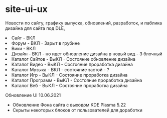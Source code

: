 # site-ui-ux
Новости по сайту, графику выпуска, обновлений, разработок, и паблика дизайна для сайта под DLE,

<li>Сайт - ВКЛ</li>
<li>Форум - ВКЛ - Зарыт в грубине</li>
<li>Вики - ВКЛ </li>
<li>Дизайн - ВКЛ - но идет обновление дизайна в новый вид - 3 блочный </li>
<li>Каталог Сайтов - ВыКЛ - Состояние обновление дизайна</li>
<li>Каталог Видео - ВыКЛ - Состояние проработка дизайна</li>
<li>Каталог Музыка - ВКЛ - состояние застой - ?</li>
<li>Каталог Игр - ВыКЛ - Состояние проработка дизайна</li>
<li>Каталог Программ - ВыКЛ - Состояние проработка дизайна</li>
<li>Каталог Веб - ВыКЛ - Состояние проработка дизайна</li>

Обновление UI 10.06.2021
- Обновление Фона сайта с выходом KDE Plasma 5.22
- Скрыты некоторых блоков от пользователей для доработки 
